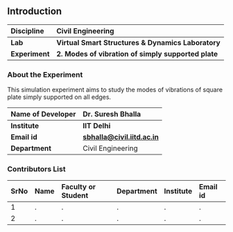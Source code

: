 ## Introduction


<b>Discipline | <b>Civil Engineering
:--|:--|
<b> Lab | <b> Virtual Smart Structures & Dynamics Laboratory
<b> Experiment|     <b> 2. Modes of vibration of simply supported plate

### About the Experiment 

This simulation experiment aims to study the modes of vibrations of square plate simply supported on all edges.

<b>Name of Developer | <b> Dr. Suresh Bhalla 
:--|:--|
<b> Institute | <b>  IIT Delhi
<b> Email id|     <b>  sbhalla@civil.iitd.ac.in 
<b> Department |  Civil Engineering

### Contributors List

SrNo | Name | Faculty or Student | Department| Institute | Email id
:--|:--|:--|:--|:--|:--|
1 | . | . | . | . | .
2 | . | . | . | . | .

